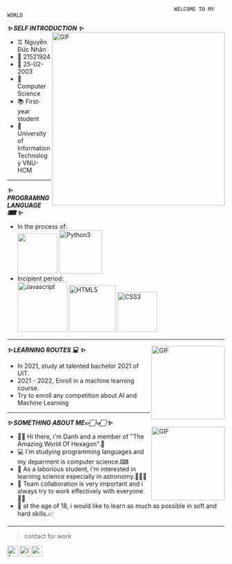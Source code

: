                                                           WELCOME TO MY WORLD
                                                     
**_✨ SELF INTRODUCTION ✨_**
  <img align="right" width="400px" alt="GIF" src="https://i.pinimg.com/originals/45/84/a1/4584a1e592966241fa9849fdd194f5bd.gif" />
- ♊ Nguyễn Đức Nhân 
- 🎰 21521924 
- 📅 25-02-2003 
- 📖 Computer Science 
- 📚 First-year student 
- 🏫 University of Information Technology VNU-HCM 
---

**_✨ PROGRAMING LANGUAGE ⌨ ✨_** 
- In the process of: \
  <img width="92px" src="https://i.ibb.co/cD7rgYW/readme-logo-C.png" border="0" />
  <img width="100px" src="https://i.ibb.co/MDHTKhG/Python3.png" alt="Python3" border="0" />
- Incipient period: \
  <img width="115px" src="https://i.ibb.co/LCd3gKM/Javascript.png" alt="Javascript" border="0" />
  <img width="108px" src="https://i.ibb.co/Gs13k6v/HTML5.png" alt="HTML5" border="0" />
  <img width="92px" src="https://i.ibb.co/WWjW9Xm/CSS3.png" alt="CSS3" border="0" />
 ---
 
 **_✨ LEARNING ROUTES 💻 ✨_**
 <img align="right" width="170px" alt="GIF" src="https://i.pinimg.com/originals/83/4f/38/834f3887bde180c0d471f00389466b9c.gif" />
 - In 2021, study at talented bachelor 2021 of UIT. 
 - 2021 - 2022, Enroll in a machine learning course.
 - Try to enroll any competition about AI and Machine Learning
 ---
 
**_✨ SOMETHING ABOUT ME👉🏻👈🏻 ✨_**
 <img align="right" width="170px" alt="GIF" src="https://cdni.iconscout.com/illustration/premium/thumb/developer-2143200-1801815.png" />
 - 👋🏻 Hi there, i'm Danh and a member of "The Amazing World Of Hexagon".🎇
 - 💻 I'm studying programming languages and my deparment is computer science.⌨
 - 🔬 As a laborious student, i'm interested in learning science especially in astronomy.👨🏻‍🚀
 - 👀 Team collaboration is very important and i always try to work effectively with everyone.👌🏻
 - 📓 at the age of 18, i would like to learn as much as possible in soft and hard skills.📈
 ---
 
> contact for work
<a href="https://www.facebook.com/Amonnnnnn1/">
  <img align="left" alt="facebook" width="25px" src="https://img.icons8.com/fluency/240/000000/facebook-new.png" />
</a>
<a href="https://www.instagram.com/rua_2502/">
  <img align="left" alt="instagram" width="25px" src="https://img.icons8.com/fluency/240/000000/instagram-new.png" />
</a>
<a href="21520373@gm.uit.edu.vn">
  <img align="left" alt="gmail" width="25px" src="https://img.icons8.com/color/240/000000/gmail-new.png" />
</a>
